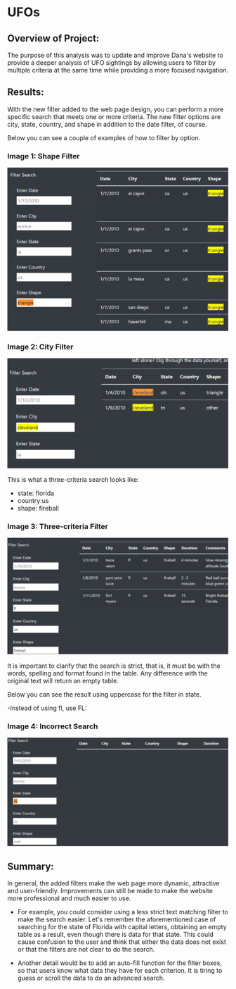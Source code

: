 # UFOs

## Overview of Project: 

The purpose of this analysis was to update and improve Dana's website to provide a deeper analysis of UFO sightings by allowing users to filter by multiple criteria at the same time while providing a more focused navigation.  

## Results: 

With the new filter added to the web page design, you can perform a more specific search that meets one or more criteria. The new filter options are city, state, country, and shape in addition to the date filter, of course.

Below you can see a couple of examples of how to filter by option.

### Image 1: Shape Filter

![Shape Filter](https://github.com/LAURYMEOW/UFOs/blob/main/static/images/Shape%20Filter.png)

### Image 2: City Filter

![City Filter](https://github.com/LAURYMEOW/UFOs/blob/main/static/images/City%20Filter.png)

This is what a three-criteria search looks like:
- state: florida 
- country:us 
- shape: fireball

### Image 3: Three-criteria Filter

![Three filters](https://github.com/LAURYMEOW/UFOs/blob/main/static/images/Three%20filters.png)

It is important to clarify that the search is strict, that is, it must be with the words, spelling and format found in the table. Any difference with the original text will return an empty table.

Below you can see the result using uppercase for the filter in state.

-Instead of using fl, use FL:

### Image 4: Incorrect Search 

![Empty table](https://github.com/LAURYMEOW/UFOs/blob/main/static/images/Empty%20table.png)

## Summary:

In general, the added filters make the web page more dynamic, attractive and user-friendly.
Improvements can still be made to make the website more professional and much easier to use.

- For example, you could consider using a less strict text matching filter to make the search easier.
Let's remember the aforementioned case of searching for the state of Florida with capital letters, obtaining an empty table as a result, even though there is data for that state.
This could cause confusion to the user and think that either the data does not exist or that the filters are not clear to do the search.

- Another detail would be to add an auto-fill function for the filter boxes, so that users know what data they have for each criterion. It is tiring to guess or scroll the data to do an advanced search.
